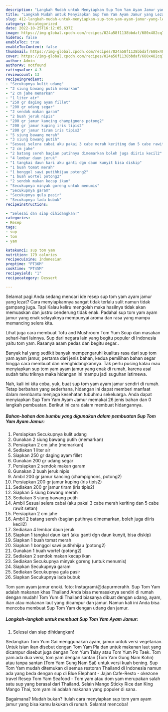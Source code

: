 ```yaml
---
description: "Langkah Mudah untuk Menyiapkan Sup Tom Yam Ayam Jamur yang Lezat, Buat Buka Puasa Menggugah Selera"
title: "Langkah Mudah untuk Menyiapkan Sup Tom Yam Ayam Jamur yang Lezat, Buat Buka Puasa Menggugah Selera"
slug: 412-langkah-mudah-untuk-menyiapkan-sup-tom-yam-ayam-jamur-yang-lezat-buat-buka-puasa-menggugah-selera
category: Uncategorized
date: 2022-10-25T16:12:05.637Z
image: https://img-global.cpcdn.com/recipes/024a58f1138bbdaf/680x482cq70/sup-tom-yam-ayam-jamur-foto-resep-utama.jpg
hideToc: false
enableToc: true
enableTocContent: false
thumbnail: https://img-global.cpcdn.com/recipes/024a58f1138bbdaf/680x482cq70/sup-tom-yam-ayam-jamur-foto-resep-utama.jpg
cover: https://img-global.cpcdn.com/recipes/024a58f1138bbdaf/680x482cq70/sup-tom-yam-ayam-jamur-foto-resep-utama.jpg
author: Admin
authorAv: notfound
ratingvalue: 4.3
reviewcount: 13
recipeingredient:
- "Secukupnya kulit udang"
- "2 siung bawang putih memarkan"
- "2 cm jahe memarkan"
- "1 liter air"
- "250 gr daging ayam fillet"
- "200 gr udang segar"
- "2 sendok makan garam"
- "2 buah jeruk nipis"
- "200 gr jamur kancing champignons potong2"
- "200 gr jamur kuping iris tipis2"
- "200 gr jamur tiram iris tipis2"
- "5 siung bawang merah"
- "3 siung bawang putih"
- "Sesuai selera cabai aku pakai 3 cabe merah keriting dan 5 cabe rawit setan"
- "2 cm jahe"
- "2 batang sereh bagian putihnya dimemarkan boleh juga diiris kecil2"
- "4 lembar daun jeruk"
- "1 tangkai daun kari aku ganti dgn daun kunyit bisa diskip"
- "1 buah tomat merah"
- "1 bonggol sawi putihhijau potong2"
- "1 buah wortel potong2"
- "2 sendok makan kecap ikan"
- "Secukupnya minyak goreng untuk menumis"
- "Secukupnya garam"
- "Secukupnya gula pasir"
- "Secukupnya lada bubuk"
recipeinstructions:

- "Selesai dan siap dihidangkan!"
categories:
- Resep
tags:
- sup
- tom
- yam

katakunci: sup tom yam 
nutrition: 179 calories
recipecuisine: Indonesian
preptime: "PT36M"
cooktime: "PT45M"
recipeyield: "1"
recipecategory: Dessert

---
```



Selamat pagi Anda sedang mencari ide resep sup tom yam ayam jamur yang lezat? Cara menyiapkannya sangat tidak terlalu sulit namun tidak gampang juga. Tapi Kalau keliru mengolah maka hasilnya tidak akan memuaskan dan justru cenderung tidak enak. Padahal sup tom yam ayam jamur yang enak selayaknya mempunyai aroma dan rasa yang mampu memancing selera kita.


Lihat juga cara membuat Tofu and Mushroom Tom Yum Soup dan masakan sehari-hari lainnya. Sup dari negara lain yang begitu populer di Indonesia yaitu tom yam. Rasanya asam pedas dan begitu segar..

Banyak hal yang sedikit banyak mempengaruhi kualitas rasa dari sup tom yam ayam jamur, pertama dari jenis bahan, kedua pemilihan bahan segar hingga cara membuat dan menghidangkannya. Tak perlu pusing kalau mau menyiapkan sup tom yam ayam jamur yang enak di rumah, karena asal sudah tahu triknya maka hidangan ini mampu jadi suguhan istimewa.


Nah, kali ini kita coba, yuk, buat sup tom yam ayam jamur sendiri di rumah. Tetap berbahan yang sederhana, hidangan ini dapat memberi manfaat dalam membantu menjaga kesehatan tubuhmu sekeluarga. Anda dapat menyiapkan Sup Tom Yam Ayam Jamur memakai 26 jenis bahan dan 0 langkah pembuatan. Berikut ini cara dalam membuat hidangannya.

<!--inarticleads1-->

##### Bahan-bahan dan bumbu yang digunakan dalam pembuatan Sup Tom Yam Ayam Jamur:

1. Persiapkan Secukupnya kulit udang
1. Gunakan 2 siung bawang putih (memarkan)
1. Persiapkan 2 cm jahe (memarkan)
1. Sediakan 1 liter air
1. Siapkan 250 gr daging ayam fillet
1. Gunakan 200 gr udang segar
1. Persiapkan 2 sendok makan garam
1. Gunakan 2 buah jeruk nipis
1. Ambil 200 gr jamur kancing (champignons, potong2)
1. Persiapkan 200 gr jamur kuping (iris tipis2)
1. Sediakan 200 gr jamur tiram (iris tipis2)
1. Siapkan 5 siung bawang merah
1. Sediakan 3 siung bawang putih
1. Ambil Sesuai selera cabai (aku pakai 3 cabe merah keriting dan 5 cabe rawit setan)
1. Persiapkan 2 cm jahe
1. Ambil 2 batang sereh (bagian putihnya dimemarkan, boleh juga diiris kecil2)
1. Sediakan 4 lembar daun jeruk
1. Siapkan 1 tangkai daun kari (aku ganti dgn daun kunyit, bisa diskip)
1. Siapkan 1 buah tomat merah
1. Siapkan 1 bonggol sawi putih/hijau (potong2)
1. Gunakan 1 buah wortel (potong2)
1. Sediakan 2 sendok makan kecap ikan
1. Sediakan Secukupnya minyak goreng (untuk menumis)
1. Siapkan Secukupnya garam
1. Sediakan Secukupnya gula pasir
1. Siapkan Secukupnya lada bubuk


Tom yam ayam jamur enoki. foto: Instagram/@dapurmerahh. Sup Tom Yam adalah makanan khas Thailand Anda bisa memasaknya sendiri di rumah dengan mudah! Tom Yum di Thailand biasanya dibuat dengan udang, ayam, ikan atau makanan laut yang dicampur dan jamur. Namun kali ini Anda bisa mencoba membuat Sup Tom Yam dengan udang dan jamur. 

<!--inarticleads2-->

##### Langkah-langkah untuk membuat Sup Tom Yam Ayam Jamur:


1. Selesai dan siap dihidangkan!

Sedangkan Tom Yum Gai menggunakan ayam, jamur untuk versi vegetarian. Untuk isian ikan disebut dengan Tom Yam Pla dan untuk makanan laut yang dicampur disebut juga dengan Tom Yum Talay atau Tom Yum Po Taek. Tom yam ada dua versi, tom yam dengan santan (Tom Yam Gung Nam Kohn) atau tanpa santan (Tom Yam Gung Nam Sai) untuk versi kuah bening. Sup Tom Yam mudah ditemukan di semua restoran Thailand di Indonesia namun ada yang beda dengan sup di Blue Elephant - Jajan Cafe-Resto - okezone travel Resep Tom Yam Seafood - Tom yam atau dom yam merupakan salah satu sup yang berasal dari Thailand. Selain Mango Sticky Rice dan King Mango Thai, tom yam ini adalah makanan yang populer di sana. 

Bagaimana? Mudah bukan? Itulah cara menyiapkan sup tom yam ayam jamur yang bisa kamu lakukan di rumah. Selamat mencoba!
